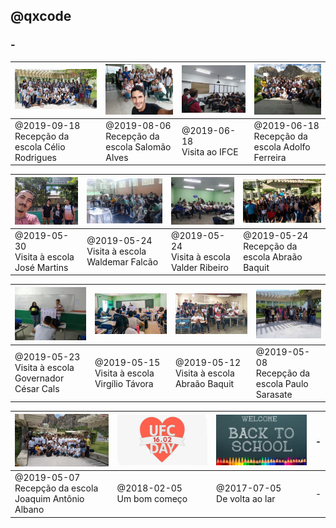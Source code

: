## @qxcode


### -

[![](config/thumb/15.jpg)](base/15/Readme.md)|[![](config/thumb/14.jpg)](base/14/Readme.md)|[![](config/thumb/13.jpg)](base/13/Readme.md)|[![](config/thumb/12.jpg)](base/12/Readme.md)
-|-|-|-
@2019-09-18<br>Recepção da escola Célio Rodrigues|@2019-08-06<br>Recepção da escola Salomão Alves|@2019-06-18<br>Visita ao IFCE|@2019-06-18<br>Recepção da escola Adolfo Ferreira


[![](config/thumb/11.jpg)](base/11/Readme.md)|[![](config/thumb/10.jpg)](base/10/Readme.md)|[![](config/thumb/09.jpg)](base/09/Readme.md)|[![](config/thumb/08.jpg)](base/08/Readme.md)
-|-|-|-
@2019-05-30<br>Visita à escola José Martins|@2019-05-24<br>Visita à escola Waldemar Falcão|@2019-05-24<br>Visita à escola Valder Ribeiro|@2019-05-24<br>Recepção da escola Abraão Baquit


[![](config/thumb/07.jpg)](base/07/Readme.md)|[![](config/thumb/06.jpg)](base/06/Readme.md)|[![](config/thumb/05.jpg)](base/05/Readme.md)|[![](config/thumb/04.jpg)](base/04/Readme.md)
-|-|-|-
@2019-05-23<br>Visita à escola Governador César Cals|@2019-05-15<br>Visita à escola Virgílio Távora|@2019-05-12<br>Visita à escola Abraão Baquit|@2019-05-08<br>Recepção da escola Paulo Sarasate


[![](config/thumb/03.jpg)](base/03/Readme.md)|[![](config/thumb/02.jpg)](base/02/Readme.md)|[![](config/thumb/01.jpg)](base/01/Readme.md)|-
-|-|-|-
@2019-05-07<br>Recepção da escola Joaquim Antônio Albano|@2018-02-05<br>Um bom começo|@2017-07-05<br>De volta ao lar|-


